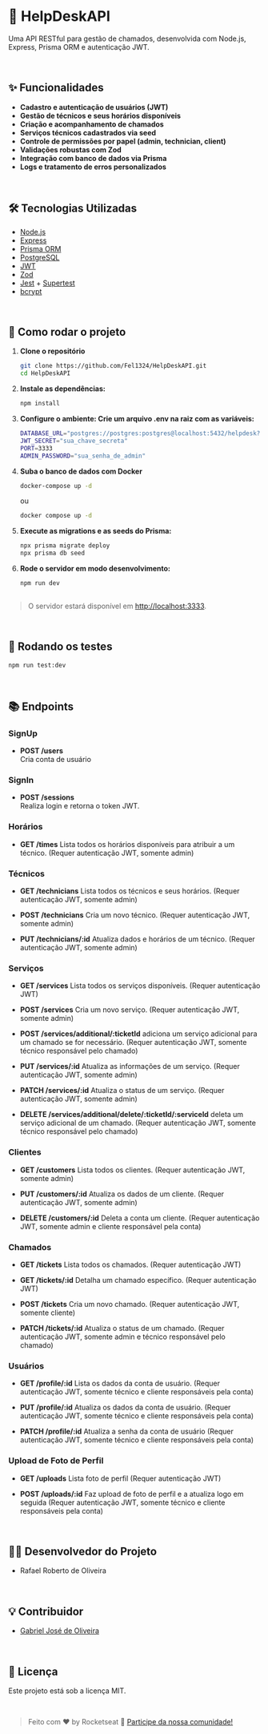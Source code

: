 # 🚀 HelpDeskAPI

Uma API RESTful para gestão de chamados, desenvolvida com Node.js, Express, Prisma ORM e autenticação JWT.

<br>

## ✨ Funcionalidades

- **Cadastro e autenticação de usuários (JWT)**
- **Gestão de técnicos e seus horários disponíveis**
- **Criação e acompanhamento de chamados**
- **Serviços técnicos cadastrados via seed**
- **Controle de permissões por papel (admin, technician, client)**
- **Validações robustas com Zod**
- **Integração com banco de dados via Prisma**
- **Logs e tratamento de erros personalizados**

<br>

## 🛠️ Tecnologias Utilizadas

- [Node.js](https://nodejs.org/)
- [Express](https://expressjs.com/)
- [Prisma ORM](https://www.prisma.io/)
- [PostgreSQL](https://www.postgresql.org/)
- [JWT](https://jwt.io/)
- [Zod](https://zod.dev/)
- [Jest](https://jestjs.io/) + [Supertest](https://github.com/ladjs/supertest)
- [bcrypt](https://github.com/kelektiv/node.bcrypt.js)

<br>

## 🚦 Como rodar o projeto

1. **Clone o repositório**
   ```bash
   git clone https://github.com/Fel1324/HelpDeskAPI.git
   cd HelpDeskAPI

2. **Instale as dependências:**
   ```bash
   npm install

3. **Configure o ambiente: Crie um arquivo .env na raiz com as variáveis:**
   ```bash
   DATABASE_URL="postgres://postgres:postgres@localhost:5432/helpdesk?schema=public"
   JWT_SECRET="sua_chave_secreta"
   PORT=3333
   ADMIN_PASSWORD="sua_senha_de_admin"
   
4. **Suba o banco de dados com Docker**
   ```bash
   docker-compose up -d
   ```
   ou
   ```bash
   docker compose up -d

5. **Execute as migrations e as seeds do Prisma:**
   ```bash
   npx prisma migrate deploy
   npx prisma db seed

6. **Rode o servidor em modo desenvolvimento:**
   ```bash
   npm run dev
  
> O servidor estará disponível em [http://localhost:3333](http://localhost:3333).

<br>

## 🧪 Rodando os testes

```bash
npm run test:dev
```

<br>

## 📚 Endpoints

### SignUp

- **POST /users**  
   Cria conta de usuário

### SignIn

- **POST /sessions**  
   Realiza login e retorna o token JWT.

### Horários

- **GET /times**
   Lista todos os horários disponíveis para atribuir a um técnico.
   (Requer autenticação JWT, somente admin)

### Técnicos

- **GET /technicians**
   Lista todos os técnicos e seus horários.
   (Requer autenticação JWT, somente admin)

- **POST /technicians**
   Cria um novo técnico.
   (Requer autenticação JWT, somente admin)

- **PUT /technicians/:id**
   Atualiza dados e horários de um técnico.
   (Requer autenticação JWT, somente admin)

### Serviços

- **GET /services**
   Lista todos os serviços disponíveis.
   (Requer autenticação JWT)

- **POST /services**
   Cria um novo serviço.
   (Requer autenticação JWT, somente admin)

- **POST /services/additional/:ticketId**
   adiciona um serviço adicional para um chamado se for necessário.
   (Requer autenticação JWT, somente técnico responsável pelo chamado)

- **PUT /services/:id**
   Atualiza as informações de um serviço.
   (Requer autenticação JWT, somente admin)

- **PATCH /services/:id**
   Atualiza o status de um serviço.
   (Requer autenticação JWT, somente admin)

- **DELETE /services/additional/delete/:ticketId/:serviceId**
   deleta um serviço adicional de um chamado.
   (Requer autenticação JWT, somente técnico responsável pelo chamado)

### Clientes

- **GET /customers**
   Lista todos os clientes.
   (Requer autenticação JWT, somente admin)

- **PUT /customers/:id**
   Atualiza os dados de um cliente.
   (Requer autenticação JWT, somente admin)

- **DELETE /customers/:id**
   Deleta a conta um cliente.
   (Requer autenticação JWT, somente admin e cliente responsável pela conta)

### Chamados

- **GET /tickets**
   Lista todos os chamados.
   (Requer autenticação JWT)

- **GET /tickets/:id**
   Detalha um chamado específico.
   (Requer autenticação JWT)

- **POST /tickets**
   Cria um novo chamado.
   (Requer autenticação JWT, somente cliente)

- **PATCH /tickets/:id**
   Atualiza o status de um chamado.
   (Requer autenticação JWT, somente admin e técnico responsável pelo chamado)

### Usuários

- **GET /profile/:id**
   Lista os dados da conta de usuário.
   (Requer autenticação JWT, somente técnico e cliente responsáveis pela conta)

- **PUT /profile/:id**
   Atualiza os dados da conta de usuário.
   (Requer autenticação JWT, somente técnico e cliente responsáveis pela conta)

- **PATCH /profile/:id**
   Atualiza a senha da conta de usuário
   (Requer autenticação JWT, somente técnico e cliente responsáveis pela conta)

### Upload de Foto de Perfil

- **GET /uploads**
   Lista foto de perfil
   (Requer autenticação JWT)

- **POST /uploads/:id**
   Faz upload de foto de perfil e a atualiza logo em seguida
   (Requer autenticação JWT, somente técnico e cliente responsáveis pela conta)

<br>

## 👨‍💻 Desenvolvedor do Projeto

- Rafael Roberto de Oliveira

<br>

## 💡 Contribuidor

- [Gabriel José de Oliveira](https://github.com/gaoliveira21)

<br>

## 📄 Licença

Este projeto está sob a licença MIT.

<br>

> Feito com ♥ by Rocketseat :wave: [Participe da nossa comunidade!](https://discord.gg/rocketseat)
